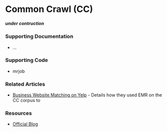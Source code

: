 # Common Crawl (CC)

##### _under contruction_

### Supporting Documentation

- ...

### Supporting Code

- mrjob

### Related Articles

- [Business Website Matching on Yelp](http://engineeringblog.yelp.com/2015/03/analyzing-the-web-for-the-price-of-a-sandwich.html) - Details how they used EMR on the CC corpus to 

### Resources

- [Official Blog](http://blog.commoncrawl.org/)